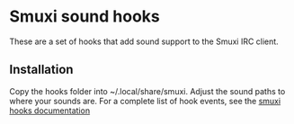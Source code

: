 # Smuxi sound hooks
These are a set of hooks that add sound support to the Smuxi IRC client.
## Installation
Copy the hooks folder into ~/.local/share/smuxi. Adjust the sound paths to where your sounds are. For a complete list of hook events, see the [smuxi hooks documentation](https://smuxi.im/documentation/hooks/)
